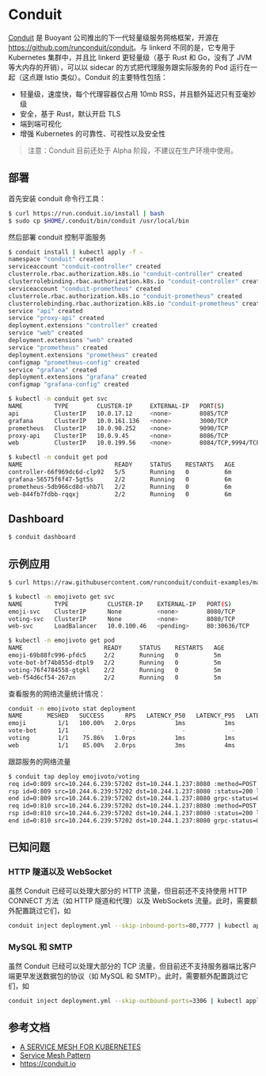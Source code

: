 # Conduit

[Conduit](https://conduit.io) 是 Buoyant 公司推出的下一代轻量级服务网格框架，开源在 <https://github.com/runconduit/conduit>。与 linkerd 不同的是，它专用于 Kubernetes 集群中，并且比 linkerd 更轻量级（基于 Rust 和 Go，没有了 JVM 等大内存的开销），可以以 sidecar 的方式把代理服务跟实际服务的 Pod 运行在一起（这点跟 Istio 类似）。Conduit 的主要特性包括：

- 轻量级，速度快，每个代理容器仅占用 10mb RSS，并且额外延迟只有亚毫妙级
- 安全，基于 Rust，默认开启 TLS
- 端到端可视化
- 增强 Kubernetes 的可靠性、可视性以及安全性

> 注意：Conduit 目前还处于 Alpha 阶段，不建议在生产环境中使用。

## 部署

首先安装 conduit 命令行工具：

```sh
$ curl https://run.conduit.io/install | bash
$ sudo cp $HOME/.conduit/bin/conduit /usr/local/bin
```

然后部署 conduit 控制平面服务

```sh
$ conduit install | kubectl apply -f -
namespace "conduit" created
serviceaccount "conduit-controller" created
clusterrole.rbac.authorization.k8s.io "conduit-controller" created
clusterrolebinding.rbac.authorization.k8s.io "conduit-controller" created
serviceaccount "conduit-prometheus" created
clusterrole.rbac.authorization.k8s.io "conduit-prometheus" created
clusterrolebinding.rbac.authorization.k8s.io "conduit-prometheus" created
service "api" created
service "proxy-api" created
deployment.extensions "controller" created
service "web" created
deployment.extensions "web" created
service "prometheus" created
deployment.extensions "prometheus" created
configmap "prometheus-config" created
service "grafana" created
deployment.extensions "grafana" created
configmap "grafana-config" created

$ kubectl -n conduit get svc
NAME         TYPE        CLUSTER-IP     EXTERNAL-IP   PORT(S)             AGE
api          ClusterIP   10.0.17.12     <none>        8085/TCP            6m
grafana      ClusterIP   10.0.161.136   <none>        3000/TCP            6m
prometheus   ClusterIP   10.0.90.252    <none>        9090/TCP            6m
proxy-api    ClusterIP   10.0.9.45      <none>        8086/TCP            6m
web          ClusterIP   10.0.199.56    <none>        8084/TCP,9994/TCP   6m

$ kubectl -n conduit get pod
NAME                          READY     STATUS    RESTARTS   AGE
controller-66f969dc6d-clp92   5/5       Running   0          6m
grafana-56575f6f47-5gt5s      2/2       Running   0          6m
prometheus-5db966cd8d-vhb7l   2/2       Running   0          6m
web-844fb7fdbb-rqqxj          2/2       Running   0          6m
```

## Dashboard

```sh
$ conduit dashboard
```

## 示例应用

```sh
$ curl https://raw.githubusercontent.com/runconduit/conduit-examples/master/emojivoto/emojivoto.yml | conduit inject - | kubectl apply -f -

$ kubectl -n emojivoto get svc
NAME         TYPE           CLUSTER-IP    EXTERNAL-IP   PORT(S)        AGE
emoji-svc    ClusterIP      None          <none>        8080/TCP       49s
voting-svc   ClusterIP      None          <none>        8080/TCP       48s
web-svc      LoadBalancer   10.0.100.46   <pending>     80:30636/TCP   48s

$ kubectl -n emojivoto get pod
NAME                       READY     STATUS    RESTARTS   AGE
emoji-69b88fc996-pfdc5     2/2       Running   0          5m
vote-bot-bf74b855d-dtpl9   2/2       Running   0          5m
voting-76f4784558-gtgkl    2/2       Running   0          5m
web-f54d6cf54-267zn        2/2       Running   0          5m
```

查看服务的网络流量统计情况：

```sh
conduit -n emojivoto stat deployment
NAME       MESHED   SUCCESS      RPS   LATENCY_P50   LATENCY_P95   LATENCY_P99
emoji         1/1   100.00%   2.0rps           1ms           1ms           1ms
vote-bot      1/1         -        -             -             -             -
voting        1/1    75.86%   1.0rps           1ms           1ms           1ms
web           1/1    85.00%   2.0rps           3ms           4ms           4ms
```

跟踪服务的网络流量

```sh
$ conduit tap deploy emojivoto/voting                                                                root@MSWINX1YOGA
req id=0:809 src=10.244.6.239:57202 dst=10.244.1.237:8080 :method=POST :authority=voting-svc.emojivoto:8080 :path=/emojivoto.v1.VotingService/VoteDoughnut
rsp id=0:809 src=10.244.6.239:57202 dst=10.244.1.237:8080 :status=200 latency=478µs
end id=0:809 src=10.244.6.239:57202 dst=10.244.1.237:8080 grpc-status=OK duration=7µs response-length=5B
req id=0:810 src=10.244.6.239:57202 dst=10.244.1.237:8080 :method=POST :authority=voting-svc.emojivoto:8080 :path=/emojivoto.v1.VotingService/VoteDoughnut
rsp id=0:810 src=10.244.6.239:57202 dst=10.244.1.237:8080 :status=200 latency=419µs
end id=0:810 src=10.244.6.239:57202 dst=10.244.1.237:8080 grpc-status=OK duration=8µs response-length=5B
```

## 已知问题

### HTTP 隧道以及 WebSocket

虽然 Conduit 已经可以处理大部分的 HTTP 流量，但目前还不支持使用 HTTP CONNECT 方法（如 HTTP 隧道和代理）以及 WebSockets 流量。此时，需要额外配置跳过它们，如

```sh
conduit inject deployment.yml --skip-inbound-ports=80,7777 | kubectl apply -f -
```

### MySQL 和 SMTP

虽然 Conduit 已经可以处理大部分的 TCP 流量，但目前还不支持服务器端比客户端更早发送数据包的协议（如 MySQL 和 SMTP）。此时，需要额外配置跳过它们，如

```sh
conduit inject deployment.yml --skip-outbound-ports=3306 | kubectl apply -f -
```

## 参考文档

- [A SERVICE MESH FOR KUBERNETES](https://buoyant.io/2016/10/04/a-service-mesh-for-kubernetes-part-i-top-line-service-metrics/)
- [Service Mesh Pattern](http://philcalcado.com/2017/08/03/pattern_service_mesh.html)
- <https://conduit.io>
